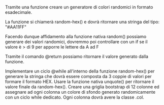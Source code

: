 Tramite una funzione creare un generatore di colori randomici in formato esadecimale.

La funzione si chiamerà random-hex() e dovrà ritornare una stringa del tipo: "#AA11FF"

Facendo dunque affidamento alla funzione nativa random() possiamo generare dei valori randomici, dovremmo poi controllare con un if se il valore è > di 9 per apporre le lettere da A ad F

Tramite il comando @return possiamo ritornare il valore generato dalla funzione.

Implementare un ciclo @while all'interno della funzione random-hex() per generare la stringa che dovrà essere composta da 3 coppie di valori per formare il formato HEX. Usare la funzione nativa unquote() per ritornare il valore finale da random-hex(). Creare una griglia bootstrap di 12 colonne ed assegnare ad ogni colonna un colore di sfondo generato randomicamente con un ciclo while dedicato. Ogni colonna dovrà avere la classe .col.